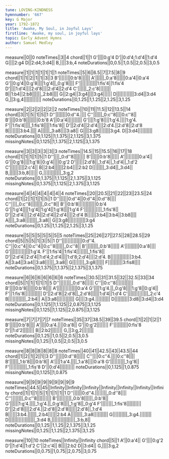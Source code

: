 ```yaml
---
tune: LOVING-KINDNESS
hymnnumber: '667'
key: G Major
year: 1792-1872
title: 'Awake, My Soul, in Joyful Lays'
firstline: 'Awake, my soul, in joyful lays'
topic: Early Advent Hymns
author: Samuel Medley
---
```

measure||0||0
noteTimes||3||4
chord||1||1
G'||||0:g'4
D'||0:d'4;1:d'4||1:d'4
G||||2:g4
D||2:d4;3:d4||
B,||||3:b,4
noteDurations||0,0.5||1,0.5||2,0.5||3,0.5

measure||1||1||1||1||1||1||1
noteTimes||5||6||6.5||7||7.5||8||9
chord||1||1||2||1||1||3||3
B'||||||||0:b'8||||||
A'||||||_0:a'8||||||0:a'4||0:a'4
G'||0:g'4||0:g'8||||1:g'4||_0:g'8||||
F'||||||||||||1:fis'4||1:fis'4
D'||||1:d'4||||2:d'8||||2:d'4||2:d'4
C'||||||_2:c'8||||||||
B||1:b4||2:b8||||||_2:b8||||
G||2:g4||3:g4||||3:g4||||||
D||||||||||||3:d4||3:d4
G,||3:g,4||||||||||||
noteDurations||0,1.25||1,1.25||2,1.25||3,1.25

measure||2||2||2||2||2||2
noteTimes||10||11||11.5||12||13.5||14
chord||3||1||5||1||5||1
D''||||||||0:d''4.||||
C''||||||_0:c''8||||0:c''8||
B'||||0:b'8||||||||0:b'8
A'||0:a'4||||||||||
G'||||1:g'8||||1:g'4.||||1:g'4.
F'||1:fis'4||||_1:fis'8||||1:fis'8||
D'||2:d'4||2:d'4||||2:d'4.||2:d'8||2:d'8
B||||||||3:b4.||||
A||||||_3:a8||||3:a8||
G||||3:g8||||||||3:g4.
D||3:d4||||||||||
noteDurations||0,1.125||1,1.375||2,1.125||3,1.375
missingNotes||0,1.125||1,1.375||2,1.125||3,1.375

measure||3||3||3||3||3||3
noteTimes||14.5||15||15.5||16||17||18
chord||1||1||1||1||5||1
D''||||_0:d''8||||||||
B'||||||0:b'8||||||
A'||||||||||0:a'4||
G'||0:g'8||||1:g'8||0:g'4||||0:g'2
D'||||||2:d'8||_1:d'4||_1:d'4||_1:d'2
C'||||||||||2:c'4||
B||2:b4||||||2:b4||||2:b2
D||||||||_3:d4||_3:d4||
B,||||||3:b,8||||||
G,||||||||||||_3:g,2
noteDurations||0,1.375||1,1.125||2,1.375||3,1.125
missingNotes||0,1.375||1,1.125||2,1.375||3,1.125

measure||4||4||4||4||4||4||4
noteTimes||20||20.5||21||22||23||23.5||24
chord||1||2||1||1||1||5||1
D''||||||0:d''4||0:d''4||0:d''8||||
C''||||_0:c''8||||||||_0:c''8||
B'||0:b'8||||||||||||0:b'4
G'||1:g'4||||1:g'4||1:g'4||1:g'8||||1:g'4
F'||||||||||||_1:fis'8||
D'||2:d'4||||2:d'4||2:d'4||2:d'4||||2:d'4
B||||||3:b4||3:b4||3:b8||||
A||||_3:a8||||||||_3:a8||
G||3:g8||||||||||||3:g4
noteDurations||0,1.25||1,1.25||2,1.25||3,1.25

measure||5||5||5||5||5||5||5
noteTimes||25||26||27||27.5||28||28.5||29
chord||5||5||5||1||3||5||1
D''||||||||||||||0:d''4.
C''||0:c''4||0:c''4||0:c''8||||||_0:c''8||
B'||||||||_0:b'8||||||
A'||||||||||0:a'8||||
G'||||||||||||||1:g'4.
F'||1:fis'4||1:fis'4||||||||_1:fis'8||
D'||2:d'4||2:d'4||1:d'4;2:d'4||||1:d'8;2:d'4||||2:d'4.
B||||||||||||||3:b4.
A||3:a4||3:a4||3:a8||||||_3:a8||
G||||||||_3:g8||||||
F||||||||||3:fis8||||
noteDurations||0,1.375||1,1.375||2,1.375||3,1.375

measure||6||6||6||6||6||6||6
noteTimes||30.5||31||31.5||32||32.5||33||34
chord||5||1||1||1||1||1||5
D''||||||||_0:d''8||||||
C''||0:c''8||||||||||||
B'||||0:b'8||||||0:b'8||||
A'||||||||||||||0:a'4
G'||||1:g'4.||_0:g'8||||1:g'8||0:g'4||
F'||1:fis'8||||||||||||
D'||2:d'8||2:d'8||_2:d'8||||||1:d'4||1:d'4
C'||||||||||||||_2:c'4
B||||||||||||_2:b4||
A||3:a8||||||||||||
G||||3:g4.||||||||||
D||||||||||3:d8||3:d4||3:d4
noteDurations||0,1.125||1,1.125||2,0.875||3,1.125
missingNotes||0,1.125||1,1.125||2,0.875||3,1.125

measure||7||7||7||7||7
noteTimes||35||37||38.5||39||39.5
chord||1||2||1||2||1
B'||||||0:b'8||||
A'||||0:a'4.||||0:a'8||
G'||0:g'2||||||||
F'||||||||||0:fis'8
D'||1:d'2||||||||
B||2:b2||||||||
G,||3:g,2||||||||
noteDurations||0,1.25||1,0.5||2,0.5||3,0.5
missingNotes||0,1.25||1,0.5||2,0.5||3,0.5

measure||8||8||8||8||8||8
noteTimes||40||41||42.5||43||43.5||44
chord||1||2||1||2||1||3
D''||||||0:d''8||||||
C''||||0:c''4.||||0:c''8||||
B'||||||_1:b'8||||0:b'8||
A'||||1:a'4.||||_1:a'8||||0:a'8
G'||||||||||_1:g'8||
F'||||||||||||_1:fis'8
D'||0:d'4||||||||||
noteDurations||0,1.125||1,0.875
missingNotes||0,1.125||1,0.875

measure||9||9||9||9||9||9||9||9||9
noteTimes||44.5||45||Infinity||Infinity||Infinity||Infinity||Infinity||Infinity||Infinity
chord||1||1||1||5||1||1||1||1||1
D''||||||0:d''4.||||||||_0:d''8||||
C''||||||||_0:c''8||||||||||
B'||||||||||_0:b'8||||||_0:b'8||
G'||||||1:g'4.||||_1:g'4.||_0:g'8||||_1:g'8||_0:g'4
F'||||||||_1:fis'8||||||||||
D'||2:d'8||||2:d'4.||2:d'8||2:d'8||||||2:d'8||_1:d'4
B||||||3:b4.||||||_2:b4||||||2:b4
A||||||||_3:a8||||||||||
G||||||||||_3:g4.||||||||
D||||||||||||||||||_3:d4
B,||||||||||||||||_3:b,8||
noteDurations||0,1.25||1,1.25||2,1.375||3,1.25
missingNotes||0,1.25||1,1.25||2,1.375||3,1.25

measure||10||10
noteTimes||Infinity||Infinity
chord||5||1
A'||0:a'4||
G'||||0:g'2
D'||1:d'4||1:d'2
C'||2:c'4||
B||||2:b2
D||3:d4||
G,||||3:g,2
noteDurations||0,0.75||1,0.75||2,0.75||3,0.75

